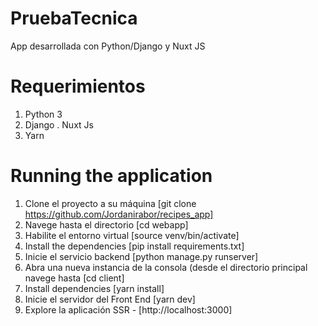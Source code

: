 
# PruebaTecnica

App desarrollada con Python/Django y Nuxt JS

# Requerimientos
1. Python 3
2. Django
. Nuxt Js
3. Yarn

# Running the application
1. Clone el proyecto a su máquina [git clone https://github.com/Jordanirabor/recipes_app]
2. Navege hasta el directorio  [cd webapp]
3. Habilite el entorno virtual [source venv/bin/activate]
4. Install the dependencies [pip install requirements.txt]
5. Inicie el servicio backend [python manage.py runserver]
6. Abra una nueva instancia de la consola (desde el directorio principal navege hasta [cd client]
7. Install dependencies [yarn install]
8. Inicie el servidor del Front End [yarn dev]
9. Explore la aplicación SSR - [http://localhost:3000]

